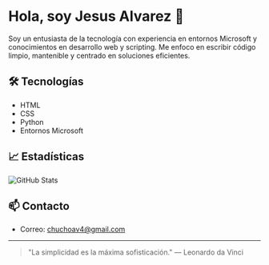 # Hola, soy Jesus Alvarez 👋

Soy un entusiasta de la tecnología con experiencia en entornos Microsoft y conocimientos en desarrollo web y scripting. Me enfoco en escribir código limpio, mantenible y centrado en soluciones eficientes.

## 🛠 Tecnologías

- HTML  
- CSS  
- Python  
- Entornos Microsoft

## 📈 Estadísticas

![GitHub Stats](https://github-readme-stats.vercel.app/api?username=Jesus2004-1234&show_icons=true&hide_title=true&theme=graywhite&hide_border=true)

## 📫 Contacto

- Correo: [chuchoav4@gmail.com](mailto:chuchoav4@gmail.com)

---

> "La simplicidad es la máxima sofisticación." — Leonardo da Vinci

